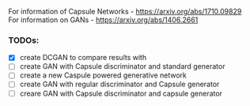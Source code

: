 For information of Capsule Networks - https://arxiv.org/abs/1710.09829 <br />
For information on GANs - https://arxiv.org/abs/1406.2661

### TODOs:
- [x] create DCGAN to compare results with 
- [ ] create GAN with Capsule discriminator and standard generator
- [ ] create a new Caspule powered generative network
- [ ] create GAN with regular discriminator and Capsule generator
- [ ] creare GAN with Capsule discriminator and capsule generator
